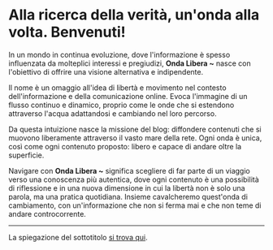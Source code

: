 # Alla ricerca della verità, un'onda alla volta. Benvenuti!

In un mondo in continua evoluzione, dove l'informazione è spesso influenzata da molteplici interessi e pregiudizi, **Onda Libera ~** nasce con l'obiettivo di offrire una visione alternativa e indipendente.

Il nome è un omaggio all'idea di libertà e movimento nel contesto dell'informazione e della comunicazione online. Evoca l'immagine di un flusso continuo e dinamico, proprio come le onde che si estendono attraverso l'acqua adattandosi e cambiando nel loro percorso.

Da questa intuizione nasce la missione del blog: diffondere contenuti che si muovono liberamente attraverso il vasto mare della rete. Ogni onda è unica, così come ogni contenuto proposto: libero e capace di andare oltre la superficie.

Navigare con **Onda Libera ~** significa scegliere di far parte di un viaggio verso una conoscenza più autentica, dove ogni contenuto è una possibilità di riflessione e in una nuova dimensione in cui la libertà non è solo una parola, ma una pratica quotidiana. Insieme cavalcheremo quest'onda di cambiamento, con un'informazione che non si ferma mai e che non teme di andare controcorrente.

---

La spiegazione del sottotitolo [si trova qui](pages/sottotitolo.html).
